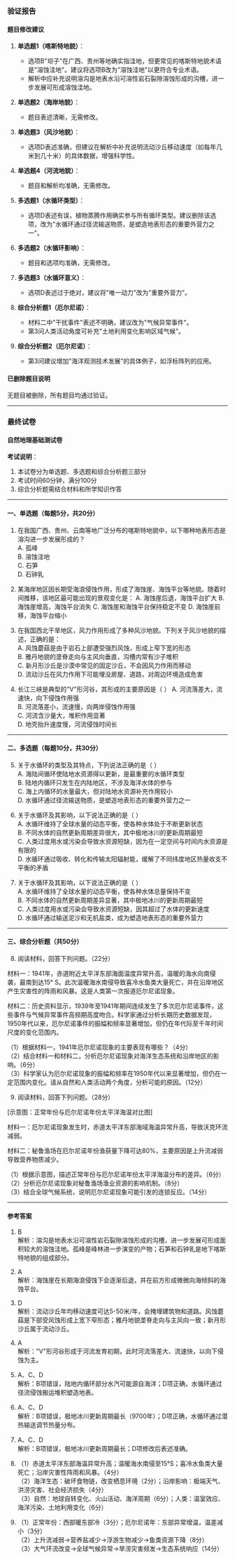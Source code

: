 ### 验证报告

#### 题目修改建议
1. **单选题1（喀斯特地貌）**：
   - 选项B"坝子"在广西、贵州等地确实指洼地，但更常见的喀斯特地貌术语是"溶蚀洼地"。建议将选项B改为"溶蚀洼地"以更符合专业术语。
   - 解析中应补充说明溶沟是地表水沿可溶性岩石裂隙溶蚀形成的沟槽，进一步发展可形成溶蚀洼地。

2. **单选题2（海岸地貌）**：
   - 题目表述清晰，无需修改。

3. **单选题3（风沙地貌）**：
   - 选项D表述准确，但建议在解析中补充说明流动沙丘移动速度（如每年几米到几十米）的具体数据，增强科学性。

4. **单选题4（河流地貌）**：
   - 题目和解析均准确，无需修改。

5. **多选题1（水循环类型）**：
   - 选项D表述有误，植物蒸腾作用确实参与所有循环类型。建议删除该选项，改为"水循环通过径流输送物质，是塑造地表形态的重要外营力之一"。

6. **多选题2（水循环影响）**：
   - 题目和选项均准确，无需修改。

7. **多选题3（水循环意义）**：
   - 选项D表述过于绝对，建议将"唯一动力"改为"重要外营力"。

8. **综合分析题1（厄尔尼诺）**：
   - 材料二中"干扰事件"表述不明确，建议改为"气候异常事件"。
   - 第3问人类活动角度可补充"土地利用变化影响区域气候"。

9. **综合分析题2（厄尔尼诺）**：
   - 第3问建议增加"海洋观测技术发展"的具体例子，如浮标阵列的应用。

#### 已删除题目说明
无题目被删除，所有题目均通过验证。

---

### 最终试卷

#### 自然地理基础测试卷
**考试说明**：
1. 本试卷分为单选题、多选题和综合分析题三部分
2. 考试时间60分钟，满分100分
3. 综合分析题需结合材料和所学知识作答

---

#### 一、单选题（每题5分，共20分）

1. 在我国广西、贵州、云南等地广泛分布的喀斯特地貌中，以下哪种地表形态是溶沟进一步发展形成的？  
   A. 孤峰  
   B. 溶蚀洼地  
   C. 石笋  
   D. 石钟乳  

2. 某海岸地区因长期受海浪侵蚀作用，形成了海蚀崖、海蚀平台等地貌。随着时间推移，该地区最可能出现的景观变化是：
   A. 海蚀崖后退，海蚀平台扩大
   B. 海蚀崖增高，海蚀平台消失
   C. 海蚀崖和海蚀平台保持稳定不变
   D. 海蚀崖前移，海蚀平台缩小

3. 在我国西北干旱地区，风力作用形成了多种风沙地貌。下列关于风沙地貌的描述，正确的是：  
   A. 风蚀蘑菇是由于岩石上部遭受强烈风蚀，形成上窄下宽的形态  
   B. 雅丹地貌的垄脊走向与主风向垂直，沟槽内常有沙子堆积  
   C. 新月形沙丘是沙漠中常见的固定沙丘，不会因风力作用而移动  
   D. 流动沙丘在风力作用下可能埋没房屋、道路，对周边环境造成危害  

4. 长江三峡是典型的"V"形河谷，其形成的主要原因是（ ）
   A. 河流落差大，流速快，向下侵蚀作用强  
   B. 河流落差小，流速慢，向两岸侵蚀作用强  
   C. 河流含沙量大，堆积作用显著  
   D. 地壳抬升速度慢，河流侵蚀时间长  

---

#### 二、多选题（每题10分，共30分）

5. 关于水循环的类型及其特点，下列说法正确的是（ ）  
   A. 海陆间循环使陆地水资源得以更新，是最重要的水循环类型  
   B. 陆地内循环只发生在内陆地区，不涉及海洋水体的参与  
   C. 海上内循环的水量最大，但对陆地水资源补充作用较小  
   D. 水循环通过径流输送物质，是塑造地表形态的重要外营力之一  

6. 关于水循环及其影响，以下说法正确的是（ ）  
   A. 水循环维持了全球水量的动态平衡，使各种水体处于不断更新状态  
   B. 不同水体的自然更新周期差异很大，其中极地冰川的更新周期最短  
   C. 人类过度用水或污染会导致水资源短缺，因为在一定空间与时间内水资源是有限的  
   D. 水循环通过吸收、转化和传输太阳辐射能，缓解了不同纬度地区热量收支不平衡的矛盾  

7. 关于水循环及其影响，以下说法正确的是（ ）  
   A. 水循环维持了全球水量的动态平衡，使各种水体总量保持不变  
   B. 不同水体的自然更新周期差异显著，其中极地冰川的更新周期最短  
   C. 人类过度用水或污染会导致水资源短缺，因其超过了水体的更新速度  
   D. 水循环通过输送泥沙和无机盐类，成为塑造地表形态的重要外营力  

---

#### 三、综合分析题（共50分）

8. 阅读材料，回答下列问题。（22分）

材料一：1941年，赤道附近太平洋东部海面温度异常升高，温暖的海水向南侵袭，最南到达15° S。此次温暖海水南侵导致喜冷水鱼类大量死亡，并在沿岸地区产生灾害性的阵雨和风暴。这是人类第一次报道厄尔尼诺现象。

材料二：历史资料显示，1939年至1941年期间连续发生了多次厄尔尼诺事件，这些事件与气候异常事件高频期高度吻合。科学家通过分析长期历史数据发现，1950年代以来，厄尔尼诺事件的振幅和频率显著增加，但仍在年代际至千年时间尺度的变化范围内。

（1）根据材料一，1941年厄尔尼诺现象的主要表现有哪些？（4分）  
（2）结合材料一和材料二，分析厄尔尼诺现象对海洋生态系统和沿岸地区的影响。（6分）  
（3）科学家认为厄尔尼诺现象的振幅和频率在1950年代以来显著增加，但仍在一定范围内变化。请从自然和人类活动两个角度，分析可能的原因。（12分）

9. 阅读材料，回答下列问题。（28分）

[示意图：正常年份与厄尔尼诺年份太平洋海温对比图]

材料一：厄尔尼诺现象发生时，赤道太平洋东部海域海温异常升高，导致沃克环流减弱。

材料二：秘鲁渔场在厄尔尼诺年份渔获量下降可达80%，主要原因是上升流减弱导致营养物质减少。

（1）根据示意图，描述正常年份与厄尔尼诺年份太平洋海温分布的差异。（6分）  
（2）分析厄尔尼诺现象对秘鲁渔场渔业资源的影响机制。（8分）  
（3）结合全球气候系统，说明厄尔尼诺现象可能引发的连锁反应。（14分）

---

#### 参考答案

1. B  
   解析：溶沟是地表水沿可溶性岩石裂隙溶蚀形成的沟槽，进一步发展可形成面积较大的溶蚀洼地。孤峰是峰林进一步演变的产物；石笋和石钟乳是地下喀斯特地貌的组成部分。

2. A  
   解析：海蚀崖在长期海浪侵蚀下会逐渐后退，并在前方形成微微向海倾斜的海蚀平台。

3. D  
   解析：流动沙丘年均移动速度可达5-50米/年，会掩埋建筑物和道路。风蚀蘑菇是下部受风蚀形成上宽下窄形态；雅丹地貌垄脊走向与主风向一致；新月形沙丘属于流动沙丘。

4. A  
   解析："V"形河谷形成于河流发育初期，此时河流落差大、流速快，以向下侵蚀为主。

5. A、C、D  
   解析：B项错误，陆地内循环部分水汽可能源自海洋；D项正确，水循环通过径流侵蚀搬运堆积塑造地表。

6. A、C、D  
   解析：B项错误，极地冰川更新周期最长（9700年）；D项正确，水循环通过潜热输送调节热量分布。

7. A、C、D  
   解析：B项错误，极地冰川更新周期最长；D项修改后表述准确。

8. （1）赤道太平洋东部海温异常升高；温暖海水南侵至15°S；喜冷水鱼类大量死亡；沿岸灾害性阵雨和风暴。（4分）  
   （2）海洋生态：破坏食物链，改变栖息环境（2分）；沿岸影响：极端天气、洪涝灾害、社会经济损失（4分）  
   （3）自然：地球自转变化、火山活动、海洋周期（6分）；人类：温室效应、海洋污染、土地利用变化（6分）

9. （1）正常年份：西部暖东部冷（3分）；厄尔尼诺年：东部异常增温，温差减小（3分）  
   （2）上升流减弱→营养盐减少→浮游生物减少→鱼类资源下降（8分）  
   （3）大气环流改变→全球气候异常→旱涝灾害频发→生态系统响应（14分）